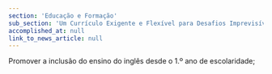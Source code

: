 ```yaml
---
section: 'Educação e Formação'
sub_section: 'Um Currículo Exigente e Flexível para Desafios Imprevisíveis'
accomplished_at: null
link_to_news_article: null
---
```


Promover a inclusão do ensino do inglês desde o 1.º ano de escolaridade;